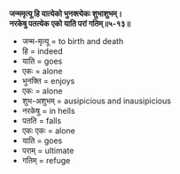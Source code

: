 **जन्ममृत्यू हि यात्येको भुनक्त्येकः शुभाशुभम्।**  
**नरकेषु पतत्येक एको याति परां गतिम्॥५-१३॥**

*   जन्म-मृत्यू = to birth and death
*   हि = indeed
*   याति = goes
*   एकः = alone
*   भुनक्ति = enjoys
*   एकः = alone
*   शुभ-अशुभम् = ausipicious and inausipicious
*   नरकेषु = in hells
*   पतति = falls
*   एकः एकः = alone
*   याति = goes
*   पराम् = ultimate
*   गतिम् = refuge
